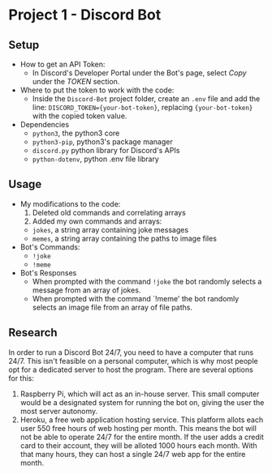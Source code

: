 # Project 1 - Discord Bot

## Setup

- How to get an API Token:
  - In Discord's Developer Portal under the Bot's page, select *Copy* under the *TOKEN* section.
- Where to put the token to work with the code:
  - Inside the `Discord-Bot` project folder, create an `.env` file and add the line:
  `DISCORD_TOKEN={your-bot-token}`, replacing `{your-bot-token}` with the copied token value.
- Dependencies
  - `python3`, the python3 core
  - `python3-pip`, python3's package manager
  - `discord.py` python library for Discord's APIs
  - `python-dotenv`, python .env file library 

## Usage 

- My modifications to the code:
  1. Deleted old commands and correlating arrays
  2. Added my own commands and arrays:
    - `jokes`, a string array containing joke messages
    - `memes`, a string array containing the paths to image files
- Bot's Commands:
  - `!joke`
  - `!meme`
- Bot's Responses
  - When prompted with the command `!joke` the bot randomly selects a message from an array of jokes.
  - When prompted with the command `!meme' the bot randomly selects an image file from an array of file paths.

## Research 
In order to run a Discord Bot 24/7, you need to have a computer that runs 24/7. This isn't feasible on a personal computer, which is why most people opt for a dedicated server to host the program. There are several options for this:
  1. Raspberry Pi, which will act as an in-house server. This small computer would be a designated system for running the bot on, giving the user the most server autonomy.
  2. Heroku, a free web application hosting service. This platform allots each user 550 free hours of web hosting per month. This means the bot will not be able to operate 24/7 for the entire month. If the user adds a credit card to their account, they will be alloted 1000 hours each month. With that many hours, they can host a single 24/7 web app for the entire month.  

